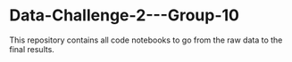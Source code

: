 # Data-Challenge-2---Group-10
This repository contains all code notebooks to go from the raw data to the final results. 
